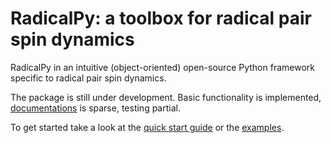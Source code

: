 # RadicalPy: a toolbox for radical pair spin dynamics

RadicalPy in an intuitive (object-oriented) open-source Python
framework specific to radical pair spin dynamics.

The package is still under development.  Basic functionality is
implemented, [documentations](https://radicalpy.readthedocs.io/) is
sparse, testing partial.

To get started take a look at the [quick start
guide](docs/quick-start/guide.org) or the [examples](examples).
